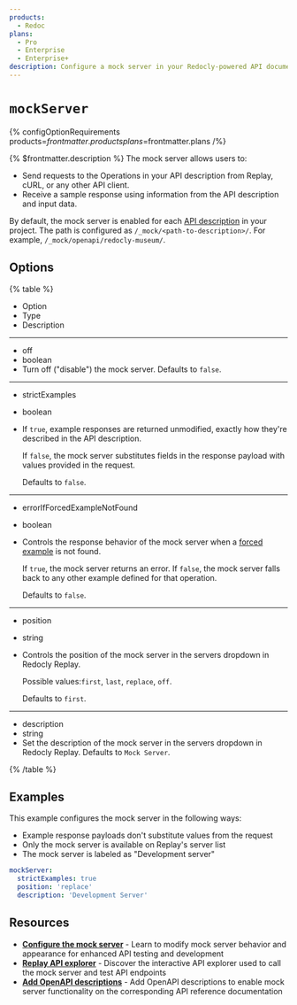 ```yaml
---
products:
  - Redoc
plans:
  - Pro
  - Enterprise
  - Enterprise+
description: Configure a mock server in your Redocly-powered API documentation.
---
```

# `mockServer`

{% configOptionRequirements products=$frontmatter.products plans=$frontmatter.plans /%}

{% $frontmatter.description %}
The mock server allows users to:

- Send requests to the Operations in your API description from Replay, cURL, or any other API client.
- Receive a sample response using information from the API description and input data.

By default, the mock server is enabled for each [API description](https://redocly.com/docs/resources/learning-openapi) in your project.
The path is configured as `/_mock/<path-to-description>/`.
For example, `/_mock/openapi/redocly-museum/`.

## Options

{% table %}

- Option
- Type
- Description

---

- off
- boolean
- Turn off ("disable") the mock server.
  Defaults to `false`.

---

- strictExamples
- boolean
-
  If `true`, example responses are returned unmodified, exactly how they're described in the API description.

  If `false`, the mock server substitutes fields in the response payload with values provided in the request.

  Defaults to `false`.

---

- errorIfForcedExampleNotFound
- boolean
-
  Controls the response behavior of the mock server when a [forced example](../content/api-docs/configure-mock-server.md#understand-strict-examples) is not found.

  If `true`, the mock server returns an error.
  If `false`, the mock server falls back to any other example defined for that operation.

  Defaults to `false`.

---

- position
- string
-
  Controls the position of the mock server in the servers dropdown in Redocly Replay.

  Possible values:`first`, `last`, `replace`, `off`.

  Defaults to `first`.

---

- description
- string
- Set the description of the mock server in the servers dropdown in Redocly Replay.
  Defaults to `Mock Server`.

{% /table %}

## Examples

This example configures the mock server in the following ways:

- Example response payloads don't substitute values from the request
- Only the mock server is available on Replay's server list
- The mock server is labeled as "Development server"

```yaml
mockServer:
  strictExamples: true
  position: 'replace'
  description: 'Development Server'
```

## Resources

- **[Configure the mock server](../content/api-docs/configure-mock-server.md)** - Learn to modify mock server behavior and appearance for enhanced API testing and development
- **[Replay API explorer](../content/api-docs/replay.md)** - Discover the interactive API explorer used to call the mock server and test API endpoints
- **[Add OpenAPI descriptions](../content/api-docs/add-openapi-docs.md)** - Add OpenAPI descriptions to enable mock server functionality on the corresponding API reference documentation
